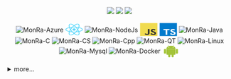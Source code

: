 <!--Hello
<h2><img src="https://emojis.slackmojis.com/emojis/images/1531849430/4246/blob-sunglasses.gif?1531849430" width="30"/> Hi 👋 , I'm MonRá! <img src="https://media.giphy.com/media/12oufCB0MyZ1Go/giphy.gif" width="50"></h2>
-->

<div>
  </p>
  <div align="center">
   <a href="https://www.facebook.com/ramon.chaib" target="_blank"><img src="https://img.shields.io/badge/-Facebook-%230077B5?style=for-the-badge&logo=facebook&logoColor=white" target="_blank"></a> 
  <a href="https://www.instagram.com/monrapps/" target="_blank"><img src="https://img.shields.io/badge/-Instagram-%23E4405F?style=for-the-badge&logo=instagram&logoColor=white" target="_blank"></a>
  <a href="https://www.linkedin.com/in/ramon-chaib-27007635/" target="_blank"><img src="https://img.shields.io/badge/-LinkedIn-%230077B5?style=for-the-badge&logo=linkedin&logoColor=white" target="_blank"></a>   
</div>
  
 <div style="display: inline_block" align="center"><br>
  <img align="center" alt="MonRa-Azure" height="30" width="40" src="https://cdn.jsdelivr.net/gh/devicons/devicon/icons/azure/azure-original.svg">
  <img align="center" alt="MonRa-React" height="30" width="40" src="https://raw.githubusercontent.com/devicons/devicon/master/icons/react/react-original.svg">
  <img align="center" alt="MonRa-NodeJs" height="30" width="40" src="https://cdn.jsdelivr.net/gh/devicons/devicon/icons/nodejs/nodejs-original.svg">
  <img align="center" alt="MonRa-Js" height="30" width="40" src="https://raw.githubusercontent.com/devicons/devicon/master/icons/javascript/javascript-original.svg">     <img align="center" alt="MonRa-Ts" height="30" width="40" src="https://raw.githubusercontent.com/devicons/devicon/master/icons/typescript/typescript-original.svg">
  <img align="center" alt="MonRa-Java" height="30" width="40" src="https://cdn.jsdelivr.net/gh/devicons/devicon/icons/java/java-original.svg">
  <img align="center" alt="MonRa-C" height="30" width="40" src="https://cdn.jsdelivr.net/gh/devicons/devicon/icons/c/c-original.svg">
  <img align="center" alt="MonRa-CS" height="30" width="40" src="https://cdn.jsdelivr.net/gh/devicons/devicon/icons/csharp/csharp-original.svg">
  <img align="center" alt="MonRa-Cpp" height="30" width="40" src="https://cdn.jsdelivr.net/gh/devicons/devicon/icons/cplusplus/cplusplus-original.svg">
  <img align="center" alt="MonRa-QT" height="30" width="40" src="https://cdn.jsdelivr.net/gh/devicons/devicon/icons/qt/qt-original.svg">
  <img align="center" alt="MonRa-Linux" height="30" width="40" src="https://cdn.jsdelivr.net/gh/devicons/devicon/icons/linux/linux-original.svg">
  <img align="center" alt="MonRa-Mysql" height="30" width="40" src="https://cdn.jsdelivr.net/gh/devicons/devicon/icons/mysql/mysql-original.svg">
  <img align="center" alt="MonRa-Docker" height="30" width="40" src="https://cdn.jsdelivr.net/gh/devicons/devicon/icons/docker/docker-original.svg">  
  <img align="center" alt="MonRa-Android" height="30" width="40" src="https://github.com/devicons/devicon/blob/master/icons/android/android-original.svg">
  
</div>
</a>

</br>
<!--
[![github activity graph](https://activity-graph.herokuapp.com/graph?username=monrapps&theme=chartreuse-dark)](https://github.com/monrapps/)
-->
<div>
<details>
      <summary>more...</summary>
      
<!--
### <img src="https://media.giphy.com/media/VgCDAzcKvsR6OM0uWg/giphy.gif" width="50"> A little more about me...  

```javascript
const monra = {
    pronouns: "He" | "Him",
    code: ["any"],
    askMeAbout: ["any"],
    technologies: {
        backEnd: {
            js: ["any"],
        },
        mobileApp: {
            native: ["Android Development"]
        },
        devOps: ["AWS", "Docker🐳", "Route53", "Nginx"],
        databases: ["mongo", "MySql", "sqlite"],
        misc: ["Firebase", "Socket.IO", "selenium", "open-cv", "php", "SuiteApp"]
    },
    architecture: ["Serverless Architecture", "Progressive web applications", "Single page applications"],
    currentFocus: "Building Robots to ease opertations",
    funFact: "There are two ways to write error-free programs; only the third one works"
};
```
-->

---
<!--START_SECTION:waka-->
![Code Time](http://img.shields.io/badge/Code%20Time-838%20hrs%2057%20mins-blue)

![Profile Views](http://img.shields.io/badge/Profile%20Views-0-blue)

![Lines of code](https://img.shields.io/badge/From%20Hello%20World%20I%27ve%20Written-3.1%20million%20lines%20of%20code-blue)

**🐱 My GitHub Data** 

> 📦 42.0 kB Used in GitHub's Storage 
 > 
> 🏆 2,105 Contributions in the Year 2024
 > 
> 🚫 Not Opted to Hire
 > 
> 📜 24 Public Repositories 
 > 
> 🔑 18 Private Repositories 
 > 
**I'm an Early 🐤** 

```text
🌞 Morning                8515 commits        █████████░░░░░░░░░░░░░░░░   35.30 % 
🌆 Daytime                11217 commits       ████████████░░░░░░░░░░░░░   46.50 % 
🌃 Evening                3652 commits        ████░░░░░░░░░░░░░░░░░░░░░   15.14 % 
🌙 Night                  740 commits         █░░░░░░░░░░░░░░░░░░░░░░░░   03.07 % 
```
📅 **I'm Most Productive on Thursday** 

```text
Monday                   4480 commits        █████░░░░░░░░░░░░░░░░░░░░   18.57 % 
Tuesday                  4524 commits        █████░░░░░░░░░░░░░░░░░░░░   18.75 % 
Wednesday                4652 commits        █████░░░░░░░░░░░░░░░░░░░░   19.28 % 
Thursday                 5093 commits        █████░░░░░░░░░░░░░░░░░░░░   21.11 % 
Friday                   3231 commits        ███░░░░░░░░░░░░░░░░░░░░░░   13.39 % 
Saturday                 1263 commits        █░░░░░░░░░░░░░░░░░░░░░░░░   05.24 % 
Sunday                   881 commits         █░░░░░░░░░░░░░░░░░░░░░░░░   03.65 % 
```


📊 **This Week I Spent My Time On** 

```text
🕑︎ Time Zone: America/Sao_Paulo

💬 Programming Languages: 
Other                    5 hrs 47 mins       █████████░░░░░░░░░░░░░░░░   36.01 % 
CSV                      4 hrs 37 mins       ███████░░░░░░░░░░░░░░░░░░   28.79 % 
Markdown                 2 hrs 19 mins       ████░░░░░░░░░░░░░░░░░░░░░   14.48 % 
C                        1 hr 14 mins        ██░░░░░░░░░░░░░░░░░░░░░░░   07.70 % 
YAML                     38 mins             █░░░░░░░░░░░░░░░░░░░░░░░░   03.96 % 

🔥 Editors: 
VS Code                  16 hrs 5 mins       █████████████████████████   100.00 % 

🐱‍💻 Projects: 
gin_base                 4 hrs 41 mins       ███████░░░░░░░░░░░░░░░░░░   29.19 % 
website-status-monitor   4 hrs 41 mins       ███████░░░░░░░░░░░░░░░░░░   29.15 % 
Markdown                 3 hrs 20 mins       █████░░░░░░░░░░░░░░░░░░░░   20.80 % 
wlm-esp32                1 hr 55 mins        ███░░░░░░░░░░░░░░░░░░░░░░   11.97 % 
kernel                   39 mins             █░░░░░░░░░░░░░░░░░░░░░░░░   04.04 % 

💻 Operating System: 
WSL                      10 hrs 49 mins      █████████████████░░░░░░░░   67.22 % 
Windows                  5 hrs 16 mins       ████████░░░░░░░░░░░░░░░░░   32.78 % 
```

**I Mostly Code in C** 

```text
C                        9 repos             ████░░░░░░░░░░░░░░░░░░░░░   16.67 % 
C++                      8 repos             ████░░░░░░░░░░░░░░░░░░░░░   14.81 % 
HTML                     6 repos             ███░░░░░░░░░░░░░░░░░░░░░░   11.11 % 
TypeScript               4 repos             ██░░░░░░░░░░░░░░░░░░░░░░░   07.41 % 
Python                   2 repos             █░░░░░░░░░░░░░░░░░░░░░░░░   03.70 % 
```



**Timeline**

![Lines of Code chart](https://raw.githubusercontent.com/monrapps/monrapps/master/assets/bar_graph.png)


 Last Updated on 28/09/2024 06:41:19 UTC
<!--END_SECTION:waka-->
